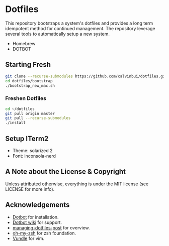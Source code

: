 # Dotfiles

This repository bootstraps a system's dotfiles and provides a long term idempotent method for continued 
management.  The repository leverage several tools to automatically setup a new system.

* Homebrew
* DOTBOT

## Starting Fresh

```bash
git clone --recurse-submodules https://github.com/calvinbui/dotfiles.git
cd dotfiles/bootstrap
./bootstrap_new_mac.sh
````

### Freshen Dotfiles

````bash
cd ~/dotfiles
git pull origin master
git pull --recurse-submodules
./install
````

## Setup ITerm2

* Theme: solarized 2
* Font: inconsola-nerd

## A Note about the License & Copyright

Unless attributed otherwise, everything is under the MIT license (see LICENSE for more info).

## Acknowledgements

* [Dotbot](https://github.com/anishathalye/dotbot) for installation.
* [Dotbot wiki](https://github.com/anishathalye/dotbot/wiki) for support.
* [managing-dotfiles-post](http://www.anishathalye.com/2014/08/03/managing-your-dotfiles/) for overview.
* [oh-my-zsh](https://github.com/robbyrussell/oh-my-zsh) for zsh foundation.
* [Vundle](https://github.com/VundleVim/Vundle.vim) for vim.

